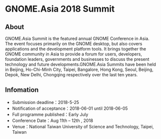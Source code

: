 # GNOME.Asia 2018 Summit

## About 

GNOME.Asia Summit is the featured annual GNOME Conference in Asia. The event focuses primarily on the GNOME desktop, but also covers applications and the development platform tools. It brings together the GNOME community in Asia to provide a forum for users, developers, foundation leaders, governments and businesses to discuss the present technology and future developments.GNOME.Asia Summits have been held in Beijing, Ho-Chi-Minh City, Taipei, Bangalore, Hong Kong, Seoul, Beijing, Depok, New Delhi, Chongqing respectively over the last ten years.

## Infomation

* Submission deadline：2018-5-25
* Notification of acceptance：2018-06-01 until 2018-06-05
* Full programme published：Early July
* Conference Date：Aug 11th – 12th , 2018
* Venue：National Taiwan University of Science and Technology, Taipei, Taiwan
